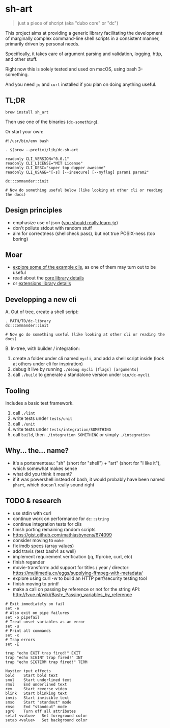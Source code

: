 # sh-art

> just a piece of shcript (aka "dubo core" or "dc")

This project aims at providing a generic library facilitating the development
of marginally complex command-line shell scripts in a consistent manner, primarily
driven by personal needs.

Specifically, it takes care of argument parsing and validation, logging, http, and other
stuff.

Right now this is solely tested and used on macOS, using bash 3-something.

And you need `jq` and `curl` installed if you plan on doing anything useful.

## TL;DR

`brew install sh_art`

Then use one of the binaries (`dc-something`).

Or start your own:

```
#!/usr/bin/env bash

. $(brew --prefix)/lib/dc-sh-art

readonly CLI_VERSION="0.0.1"
readonly CLI_LICENSE="MIT License"
readonly CLI_DESC="super top dupper awesome"
readonly CLI_USAGE="[-s] [--insecure] [--myflag] param1 param2"

dc::commander::init

# Now do something useful below (like looking at other cli or reading the docs)
```

## Design principles

 * emphasize use of json ([you should really learn `jq`](https://stedolan.github.io/jq/manual/))
 * don't pollute stdout with random stuff
 * aim for correctness (shellcheck pass), but not true POSIX-ness (too boring)

## Moar

 * [explore some of the example clis](source/cli/README.md), as one of them may turn out to be useful
 * read about the [core library details](source/core/README.md)
 * or [extensions library details](source/extensions/README.md)
 
## Developping a new cli

A. Out of tree, create a shell script:

```
. PATH/TO/dc-library
dc::commander::init

# Now go do something useful (like looking at other cli or reading the docs)

```

B. In-tree, with builder / integration:

1. create a folder under cli named `mycli`, and add a shell script inside (look at others under cli for inspiration)
2. debug it live by running `./debug mycli [flags] [arguments]`
3. call `./build` to generate a standalone version under `bin/dc-mycli`

## Tooling

Includes a basic test framework.

1. call `./lint`
1. write tests under `tests/unit`
1. call `./unit`
1. write tests under `tests/integration/SOMETHING`
1. call `build`, then `./integration SOMETHING` or simply `./integration`

## Why... the... name?

 * it's a portementeau: "sh" (short for "shell") + "art" (short for "I like it"), which somewhat makes sense
 * what did you think it meant?
 * if it was powershell instead of bash, it would probably have been named `phart`, which doesn't really sound right

## TODO & research

 * use stdin with curl
 * continue work on performance for `dc::string`
 * continue integration tests for clis
 * finish porting remaining random scripts
 * https://gist.github.com/mathiasbynens/674099
 * consider moving to `make`
 * fix imdb specs (array values)
 * add travis (test bash4 as well)
 * implement requirement verification (jq, ffprobe, curl, etc)
 * finish regander
 * movie-transform: add support for titles / year / director: https://multimedia.cx/eggs/supplying-ffmpeg-with-metadata/
 * explore using curl -w to build an HTTP perf/security testing tool
 * finish moving to printf
 * make a call on passing by reference or not for the string API: http://fvue.nl/wiki/Bash:_Passing_variables_by_reference

```
# Exit immediately on fail
set -e
# Also exit on pipe failures
set -o pipefail
# Treat unset variables as an error
set -u
# Print all commands
set -x
# Trap errors
set -E

trap "echo EXIT trap fired!" EXIT
trap "echo SIGINT trap fired!" INT
trap "echo SIGTERM trap fired!" TERM
```

```
Nastier tput effects
bold 	Start bold text
smul 	Start underlined text
rmul 	End underlined text
rev 	Start reverse video
blink 	Start blinking text
invis 	Start invisible text
smso 	Start "standout" mode
rmso 	End "standout" mode
sgr0 	Turn off all attributes
setaf <value> 	Set foreground color
setab <value> 	Set background color
```
